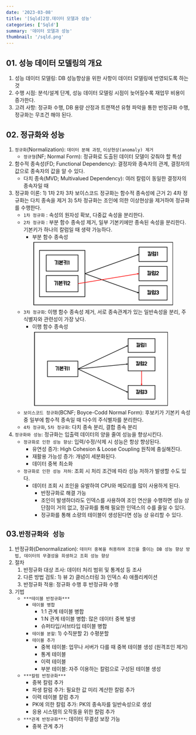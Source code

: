 ```yaml
---
date: '2023-03-08'
title: '[Sqld]2장.데이터 모델과 성능'
categories: ['Sqld']
summary: '데이터 모델과 성능'
thumbnail: '/sqld.png'
---
```


## 01. 성능 데이터 모델링의 개요
1. 성능 데이터 모델링: DB 성능향상을 위한 사항이 데이터 모델링에 반영되도록 하는 것
2. 수행 시점: 분석/설계 단계, 성능 데이터 모델링 시점이 늦어질수록 재업무 비용이 증가한다.
3. 고려 사항: 정규화 수행, DB 용량 산정과 트랜잭션 유형 파악을 통한 반정규화 수행, 정규화는 무조건 해야 된다.
## 02. 정규화와 성능
1. ``정규화``(Normalization): ``데이터 분해 과정``, ``이상현상(anomaly) 제거``
   * ``정규형``(NF; Normal Form): 정규화로 도출된 데이터 모델이 갖춰야 할 특성
2. 함수적 종속성(FD; Functional Dependency): 결정자와 종속자의 관계, 결정자의 값으로 종속자의 값을 알 수 있다.
   * 다치 종속(MVD; Multivalued Dependency): 여러 칼럼이 동일한 결정자의 종속자일 때
3. 정규화 이론: 1) 1차 2차 3차 보이스코드 정규화는 함수적 종속성에 근거 2) 4차 정규화는 다치 종속을 제거 3) 5차
   정규화는 조인에 의한 이상현상을 제거하여 정규화를 수행한다.
   * ``1차 정규화`` : 속성의 원자성 확보, 다중값 속성을 분리한다.
   * ``2차 정규화`` : 부분 함수 종속성 제거, 일부 기본키에만 종속된 속성을 분리한다. 기본키가 하나의 칼럼일 때 생략 가능하다.
     * 부분 함수 종속성 ![](./2Normalization.png)
   * ``3차 정규화``: 이행 함수 종속성 제거, 서로 종속관계가 있는 일반속성을 분리, 주식별자와 관련성이 가장 낮다.
     * 이행 함수 종속성 ![](./3Normalization.png)
   * ``보이스코드 정규화``(BCNF; Boyce-Codd Normal Form): 후보키가 기본키 속성 중 일부에 함수적 종속일 때
     다수의 주식별자를 분리한다.
   * ``4차 정규화``, ``5차 정규화``: 다치 종속 분리, 결합 종속 분리
4. ``정규화와 성능``: 정규화는 입출력 데이터의 양을 줄여 성능을 향상시킨다.
   * ``정규화로 인한 성능 향상``: 입력/수정/삭제 시 성능은 항상 향상된다.
     - 유연성 증가: High Cohesion & Loose Coupling 원칙에 충실해진다.
     - 재활용 가능성 증가: 개념이 세분화된다.
     - 데이터 중복 최소화
   * ``정규화로 인한 성능 저하``: 조회 시 처리 조건에 따라 성능 저하가 발생할 수도 있다.
     - 데이터 조회 시 조인을 유발하여 CPU와 메모리를 많이 사용하게 된다.
       + 반정규화로 해결 가능
       + 조인이 발생하더라도 인덱스를 사용하여 조인 연산을 수행하면 성능 상 단점이 거의 없고, 정규화를 통해 필요한 인덱스의 수를 줄일 수 있다.
       + 정규화를 통해 소량의 테이블이 생성된다면 성능 상 유리할 수 있다.
## 03.``반정규화와 성능``
1. 반정규화(Denormalization): ``데이터 중복을 허용하여 조인을 줄이는 DB 성능 향상 방법, 데이터의 무결성을 희생하고
   조회 성능 향상``
2. 절차
   1. 반정규화 대상 조사: 데이터 처리 범위 및 통계성 등 조사
   2. 다른 방법 검토: 1) 뷰 2) 클러스터링 3) 인덱스 4) 애플리케이션
   3. 반정규화 적용: 정규화 수행 후 반정규화 수행
3. 기법
   * ``***테이블 반정규화***``
     - ``테이블 병합``
       + 1:1 관계 테이블 병합
       + 1:N 관계 테이블 병합: 많은 데이터 중복 발생
       + 슈퍼타입/서브타입 테이블 병합 
     - ``테이블 분할``: 1) 수직분할 2) 수평분할
     - ``테이블 추가``
       + 중복 테이블: 업무나 서버가 다를 때 중복 테이블 생성 (원격조인 제거)
       + 통계 테이블
       + 이력 테이블
       + 부분 테이블: 자주 이용하는 칼럼으로 구성된 테이블 생성
   * ``***칼럼 반정규화***``
     - 중복 칼럼 추가
     - 파생 칼럼 추가: 필요한 값 미리 계산한 칼럼 추가
     - 이력 테이블 칼럼 추가
     - PK에 의한 칼럼 추가: PK의 종속자를 일반속성으로 생성
     - 응용 시스템의 오작동을 위한 칼럼 추가
   * ``***관계 반정규화***``: 데이터 무결성 보장 가능
     - 중복 관계 추가